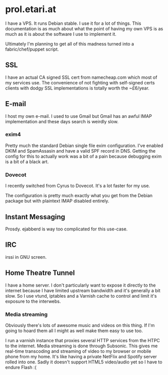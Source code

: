 # prol.etari.at

I have a VPS. It runs Debian stable. I use it for a lot of things. This documentation is as much about what the point of having my own VPS is as much as it is about the software I use to implement it.

Ultimately I'm planning to get all of this madness turned into a fabric/chef/puppet script.

## SSL

I have an actual CA signed SSL cert from namecheap.com which most of my services use. The convenience of not fighting with self-signed certs clients with dodgy SSL implementations is totally worth the ~£6/year.

## E-mail

I host my own e-mail. I used to use Gmail but Gmail has an awful IMAP implementation and these days search is weirdly slow.

### exim4

Pretty much the standard Debian single file exim configuration. I've enabled DKIM and SpamAssasin and have a valid SPF record in DNS. Getting the config for this to actually work was a bit of a pain because debugging exim is a bit of a black art.

### Dovecot

I recently switched from Cyrus to Dovecot. It's a lot faster for my use.

The configuration is pretty much exactly what you get from the Debian package but with plaintext IMAP disabled entirely.

## Instant Messaging

Prosdy. ejabberd is way too complicated for this use-case.

## IRC

irssi in GNU screen.

## Home Theatre Tunnel

I have a home server. I don't particularly want to expose it directly to the internet because I have limited upstream bandwidth and it's generally a bit slow. So I use vtund, iptables and a Varnish cache to control and limit it's exposure to the interwebs.

### Media streaming

Obviously there's lots of awesome music and videos on this thing. If I'm going to hoard them all I might as well make them easy to use too. 

I run a varnish instance that proxies several HTTP services from the HTPC to the internet. Media streaming is done through Subsonic. This gives me real-time transcoding and streaming of video to my browser or mobile phone from my home. It's like having a private NetFlix and Spotify server rolled into one. Sadly it doesn't support HTML5 video/audio yet so I have to endure Flash :(
